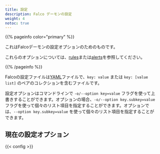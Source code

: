 ```yaml
---
title: 設定
description: Falco デーモンの設定
weight: 4
notoc: true
---
```


{{% pageinfo color="primary" %}}

これはFalcoデーモンの設定オプションのためのものです。

これらのオプションについては、[rules](/jp/docs/rules)または[alerts](/jp/docs/alerts)を参照してください。

{{% /pageinfo %}}


Falcoの設定ファイルは[YAML](http://www.yaml.org/start.html)ファイルで、`key: value` または `key: [value list]` のペアのコレクションを含むファイルです。


設定オプションはコマンドラインで `-o/--option key=value` フラグを使って上書きすることができます。オプションの場合、`-o/--option key.subkey=value` フラグを使って個々のリスト項目を指定することができます。オプションでは、`--option key.subkey=value` を使って個々のリスト項目を指定することができます。

## 現在の設定オプション


[comment]: <> (@kris-nova: This data is loaded from the YAML file in data/en/config.yaml)
{{< config >}}
